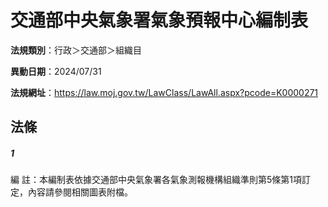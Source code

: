 # 交通部中央氣象署氣象預報中心編制表

**法規類別**：行政＞交通部＞組織目

**異動日期**：2024/07/31  

**法規網址**：https://law.moj.gov.tw/LawClass/LawAll.aspx?pcode=K0000271





## 法條
##### 1
編      註：本編制表依據交通部中央氣象署各氣象測報機構組織準則第5條第1項訂定，內容請參閱相關圖表附檔。


